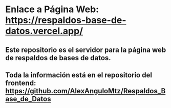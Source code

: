 # Enlace a Página Web: https://respaldos-base-de-datos.vercel.app/

## Este repositorio es el servidor para la página web de respaldos de bases de datos. 

## Toda la información está en el repositorio del frontend: https://github.com/AlexAnguloMtz/Respaldos_Base_de_Datos